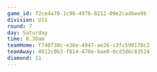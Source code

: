 ```yaml
---
game_id: f2ce4a70-1c98-4976-8212-09e2cad6ee9b
division: U11
round: 7
day: Saturday
time: 8.30am
teamHome: f748f38c-e36e-4947-ae26-c3fc590170c2
teamAway: 4812c0b3-f814-470e-bae8-0cd3d6c83524
diamond: 11
---
```

